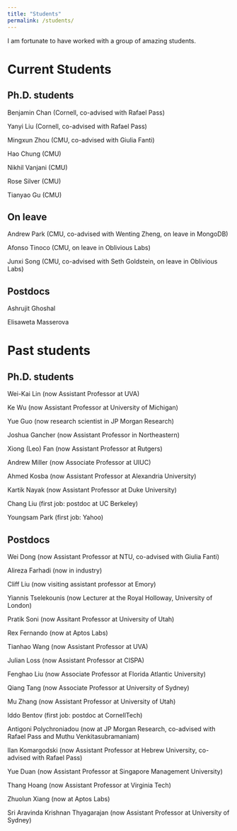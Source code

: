 ```yaml
---
title: "Students"
permalink: /students/
---
```


I am fortunate to have worked with a group of amazing students.  


Current Students
======

Ph.D. students
------
Benjamin Chan (Cornell, co-advised with Rafael Pass)

Yanyi Liu (Cornell, co-advised with Rafael Pass) 

Mingxun Zhou (CMU, co-advised with Giulia Fanti)

Hao Chung (CMU) 

Nikhil Vanjani (CMU)

Rose Silver (CMU) 

Tianyao Gu (CMU)

On leave
------
Andrew Park (CMU, co-advised with Wenting Zheng, on leave in MongoDB)

Afonso Tinoco (CMU, on leave in Oblivious Labs)

Junxi Song (CMU, co-advised with Seth Goldstein, on leave in Oblivious Labs)

Postdocs
------
Ashrujit Ghoshal

Elisaweta Masserova

  
  



Past students
======

Ph.D. students
------
Wei-Kai Lin  (now Assistant Professor at UVA)

Ke Wu  (now Assistant Professor at University of Michigan)

Yue Guo  (now research scientist in JP Morgan Research)

Joshua Gancher  (now Assistant Professor in Northeastern)

Xiong (Leo) Fan (now Assistant Professor at Rutgers)

Andrew Miller (now Associate Professor at UIUC)

Ahmed Kosba  (now Assistant Professor at Alexandria University)

Kartik Nayak  (now Assistant Professor at Duke University)

Chang Liu (first job: postdoc at UC Berkeley)

Youngsam Park (first job: Yahoo)

Postdocs
------
Wei Dong (now Assistant Professor at NTU, co-advised with Giulia Fanti)

Alireza Farhadi (now in industry)

Cliff Liu (now visiting assistant professor at Emory)

Yiannis Tselekounis (now Lecturer at the Royal Holloway, University of London)

Pratik Soni (now Assitant Professor at University of Utah)

Rex Fernando (now at Aptos Labs)

Tianhao Wang (now Assistant Professor at UVA)

Julian Loss (now Assistant Professor at CISPA)

Fenghao Liu (now Associate Professor at Florida Atlantic University)

Qiang Tang (now Associate Professor at University of Sydney)

Mu Zhang (now Assistant Professor at University of Utah)

Iddo Bentov (first job: postdoc at CornellTech)

Antigoni Polychroniadou  (now at JP Morgan Research, co-advised with Rafael Pass and Muthu Venkitasubramaniam)

Ilan Komargodski  (now Assistant Professor at Hebrew University, co-advised with Rafael Pass)

Yue Duan  (now Assistant Professor at Singapore Management University)

Thang Hoang   (now Assistant Professor at Virginia Tech)

Zhuolun Xiang  (now at Aptos Labs)

Sri Aravinda Krishnan Thyagarajan  (now Assistant Professor at University of Sydney)

